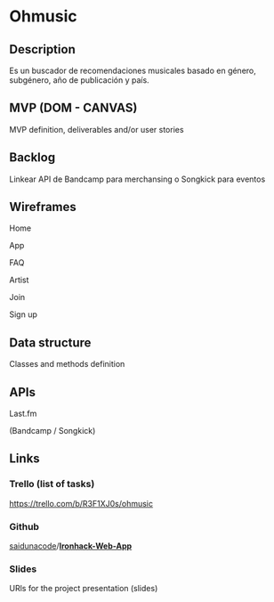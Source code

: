 # **Ohmusic**

## **Description**

Es un buscador de recomendaciones musicales basado en género, subgénero, año de publicación y país.

## **MVP (DOM - CANVAS)**

MVP definition, deliverables and/or user stories

## **Backlog**

Linkear API de Bandcamp para merchansing o Songkick para eventos

## **Wireframes**

Home

App

FAQ

Artist

Join

Sign up

## **Data structure**

Classes and methods definition

## **APIs**

Last.fm

(Bandcamp / Songkick)

## **Links**

### **Trello (list of tasks)**

https://trello.com/b/R3F1XJ0s/ohmusic

### **Github**

[saidunacode](https://github.com/saidunacode)/**[Ironhack-Web-App](https://github.com/saidunacode/Ironhack-Web-App)**

### **Slides**

URls for the project presentation (slides) 